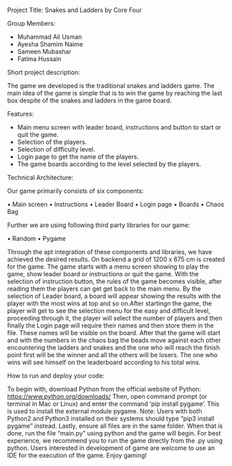Project Title:   Snakes and Ladders by Core Four

Group Members:

-	Muhammad Ali Usman
-	Ayesha Shamim Naime
-	Sameen Mubashar 
-	Fatima Hussain

Short project description:

The game we developed is the traditional snakes and ladders game. The main idea of the game is simple that is to win the game by reaching the last box despite of the snakes and ladders in the game board.

Features:

-	Main menu screen with leader board, instructions and button to start or quit the game.
-	Selection of the players.
-	Selection of difficulty level.
-	Login page to get the name of the players. 
-	The game boards according to the level selected by the players.

Technical Architecture:

Our game primarily consists of six components:

•	Main screen
•	Instructions
•	Leader Board
•	Login page
•	Boards
•	Chaos Bag

Further we are using following third party libraries for our game:

•	Random
•	Pygame

Through the apt integration of these components and libraries, we have achieved the desired results. On backend a grid of 1200 x 675 cm is created for the game. The game starts with a menu screen showing to play the game, show leader board or instructions or quit the game. With the selection of instruction button, the rules of the game becomes visible, after reading them the players can get get back to the main menu. By the selection of Leader board, a board will appear showing the results with the player with the most wins at top and so on.After startingn the game, the player will get to see the selection menu for the easy and difficult level, proceeding through it, the player will select the number of players and then finally the Login page will require their names and then store them in the file. These names will be visible on the board. After that the game will start and with the numbers in the chaos bag the beads move against each other encountering the ladders and snakes and the one who will reach the finish point first will be the winner and all the others will be losers. The one who wins will see himself on the leaderboard according to his total wins.


How to run and deploy your code:

To begin with, download Python from the official website of Python: https://www.python.org/downloads/ 
Then, open command prompt (or terminal in Mac or Linux) and enter the command ‘pip install pygame’. This is used to install the external module pygame.
Note: Users with both Python2 and Python3 installed on their systems should type “pip3 install pygame” instead. 
Lastly, ensure all files are in the same folder. When that is done, run the file “main.py” using python and the game will begin. For best experience, we recommend you to run the game directly from the .py using python. Users interested in development of game are welcome to use an IDE for the execution of the game. Enjoy gaming!
